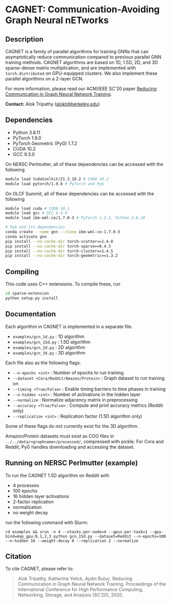 # CAGNET: Communication-Avoiding Graph Neural nETworks

## Description

CAGNET is a family of parallel algorithms for training GNNs that can asymptotically reduce communication compared to previous parallel GNN training methods. CAGNET algorithms are based on 1D, 1.5D, 2D, and 3D sparse-dense matrix multiplication, and are implemented with `torch.distributed` on GPU-equipped clusters. We also implement these parallel algorithms on a 2-layer GCN.


For more information, please read our ACM/IEEE SC'20 paper [Reducing Communication in Graph Neural Network Training](https://arxiv.org/pdf/2005.03300.pdf).

**Contact:** Alok Tripathy (<alokt@berkeley.edu>)

## Dependencies
- Python 3.8.11
- PyTorch 1.9.0
- PyTorch Geometric (PyG) 1.7.2
- CUDA 10.2
- GCC 9.3.0

On NERSC Perlmutter, all of these dependencies can be accessed with the following
```bash
module load tudatoolkit/21.3_10.2 # CUDA 10.2
module load pytorch/1.9.0 # PyTorch and PyG
```

On OLCF Summit, all of these dependencies can be accessed with the following
```bash
module load cuda # CUDA 10.1
module load gcc # GCC 6.4.0
module load ibm-wml-ce/1.7.0-3 # PyTorch 1.3.1, Python 3.6.10

# PyG and its dependencies
conda create --name gnn --clone ibm-wml-ce-1.7.0-3
conda activate gnn
pip install --no-cache-dir torch-scatter==1.4.0
pip install --no-cache-dir torch-sparse==0.4.3
pip install --no-cache-dir torch-cluster==1.4.5
pip install --no-cache-dir torch-geometric==1.3.2
```

## Compiling

This code uses C++ extensions. To compile these, run

```bash
cd sparse-extension
python setup.py install
```

## Documentation

Each algorithm in CAGNET is implemented in a separate file.
- `examples/gcn_1d.py` : 1D algorithm
- `examples/gcn_15d.py` : 1.5D algorithm
- `examples/gcn_2d.py` : 2D algorithm
- `examples/gcn_3d.py` : 3D algorithm

Each file also as the following flags:

- `--n-epochs <int>`  : Number of epochs to run training
- `--dataset <Cora/Reddit/Amazon/Protein>` : Graph dataset to run training on
- `--timing <True/False>` : Enable timing barriers to time phases in training
- `--n-hidden <int>` : Number of activations in the hidden layer
- `--normalize` : Normalize adjacency matrix in preprocessing
- `--accuracy <True/False>` : Compute and print accuracy metrics (Reddit only)
- `--replication <int>` : Replication factor (1.5D algorithm only)

Some of these flags do not currently exist for the 3D algorithm.

Amazon/Protein datasets must exist as COO files in `../../data/<graphname>/processed/`, compressed with pickle. 
For Cora and Reddit, PyG handles downloading and accessing the dataset.

## Running on NERSC Perlmutter (example)

To run the CAGNET 1.5D algorithm on Reddit with
- 4 processes
- 100 epochs
- 16 hidden layer activations
- 2-factor replication
- normalization
- no weight decay

run the following command with Slurm:

`cd examples && srun -n 4 --ntasks-per-node=4 --gpus-per-task=1 --gpu-bind=map_gpu:0,1,2,3 python gcn_15d.py --dataset=Reddit --n-epochs=100 --n-hidden 16 --weight-decay 0 --replication 2 --normalize`

## Citation

To cite CAGNET, please refer to:

> Alok Tripathy, Katherine Yelick, Aydın Buluç. Reducing Communication in Graph Neural Network Training. Proceedings of the International Conference for High Performance Computing, Networking, Storage, and Analysis (SC’20), 2020.
